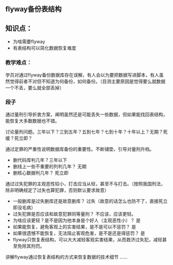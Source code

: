 ## flyway备份表结构

## 知识点：

* 为啥需要flyway
* 有表结构可以简化数据恢复难度

### 教学难点：

学员对通过flyway备份数据库存在误解，有人会以为要把数据写进脚本，有人虽然觉得前者不对但不知道为何备份，如何备份。（目测主要原因是觉得要么就数据一个不丢，要么就全部丢掉）

### 段子

通过量刑引导折衷方案，阐明虽然还是可能丢失一些数据，但如果能找回表结构，能恢复大多数数据也不错。

讨论量刑问题。三年以下？三到五年？五到七年？七到十年？十年以上？无期？死缓？死立即？

通过定罪的严重性说明数据库备份的重要性。不断铺垫，引导对量刑升档。
* 删代码库判几年？三年以下
* 删线上一些不重要的列判几年？ 无期
* 删核心数据判几年？ 死立即

通过过失犯罪的主观恶性较小，打击应当从轻，甚至不与打击。（按照我国刑法，除非明确规定了过失也算犯罪，否则默认要求故意）
* 一般删库是过失删库还是故意删库？ 过失（故意的话怎么也防不了，直接死立即没毛病）
* 过失犯罪是否应该和故意犯罪同等量刑？ 不应该，应该更轻。
* 为啥应该更轻？是不是因为他本身是个好人（主观恶性小）？ 是
* 如果能恢复，避免客观上的实害结果，是不是可以不惩罚？ 是
* 如果很遗憾不能恢复，无法阻止客观危害，是不是还是得惩罚？ 是
* flyway只恢复表结构，可以大大减轻客观实害结果，从而救济过失犯，减轻甚至免除其刑罚。

讲解flyway通过恢复表结构的方式来恢复数据的技术细节
……
